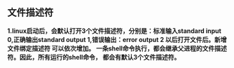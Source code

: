 ## 文件描述符
**1.linux启动后，会默认打开3个文件描述符，分别是：标准输入standard input 0,正确输出standard output 1,错误输出：error output 2
  以后打开文件后。新增文件绑定描述符 可以依次增加。 一条shell命令执行，都会继承父进程的文件描述符。因此，所有运行的shell命令，
  都会有默认3个文件描述符。**